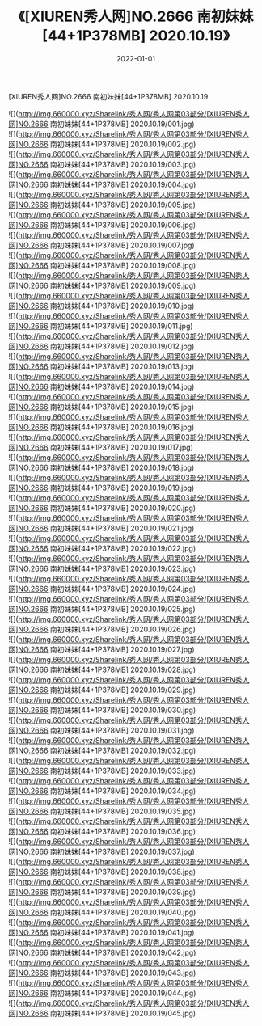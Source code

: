 ﻿---
layout: post
title:  《[XIUREN秀人网]NO.2666 南初妹妹[44+1P378MB] 2020.10.19》
date:   2022-01-01
img: http://img.660000.xyz/Sharelink/秀人网/秀人网第03部分/[XIUREN秀人网]NO.2666 南初妹妹[44+1P378MB] 2020.10.19/000.jpg
categories: [美女, 清纯, 唯美]
---

[XIUREN秀人网]NO.2666 南初妹妹[44+1P378MB] 2020.10.19

 ![](http://img.660000.xyz/Sharelink/秀人网/秀人网第03部分/[XIUREN秀人网]NO.2666 南初妹妹[44+1P378MB] 2020.10.19/001.jpg) <br>![](http://img.660000.xyz/Sharelink/秀人网/秀人网第03部分/[XIUREN秀人网]NO.2666 南初妹妹[44+1P378MB] 2020.10.19/002.jpg) <br>![](http://img.660000.xyz/Sharelink/秀人网/秀人网第03部分/[XIUREN秀人网]NO.2666 南初妹妹[44+1P378MB] 2020.10.19/003.jpg) <br>![](http://img.660000.xyz/Sharelink/秀人网/秀人网第03部分/[XIUREN秀人网]NO.2666 南初妹妹[44+1P378MB] 2020.10.19/004.jpg) <br>![](http://img.660000.xyz/Sharelink/秀人网/秀人网第03部分/[XIUREN秀人网]NO.2666 南初妹妹[44+1P378MB] 2020.10.19/005.jpg) <br>![](http://img.660000.xyz/Sharelink/秀人网/秀人网第03部分/[XIUREN秀人网]NO.2666 南初妹妹[44+1P378MB] 2020.10.19/006.jpg) <br>![](http://img.660000.xyz/Sharelink/秀人网/秀人网第03部分/[XIUREN秀人网]NO.2666 南初妹妹[44+1P378MB] 2020.10.19/007.jpg) <br>![](http://img.660000.xyz/Sharelink/秀人网/秀人网第03部分/[XIUREN秀人网]NO.2666 南初妹妹[44+1P378MB] 2020.10.19/008.jpg) <br>![](http://img.660000.xyz/Sharelink/秀人网/秀人网第03部分/[XIUREN秀人网]NO.2666 南初妹妹[44+1P378MB] 2020.10.19/009.jpg) <br>![](http://img.660000.xyz/Sharelink/秀人网/秀人网第03部分/[XIUREN秀人网]NO.2666 南初妹妹[44+1P378MB] 2020.10.19/010.jpg) <br>![](http://img.660000.xyz/Sharelink/秀人网/秀人网第03部分/[XIUREN秀人网]NO.2666 南初妹妹[44+1P378MB] 2020.10.19/011.jpg) <br>![](http://img.660000.xyz/Sharelink/秀人网/秀人网第03部分/[XIUREN秀人网]NO.2666 南初妹妹[44+1P378MB] 2020.10.19/012.jpg) <br>![](http://img.660000.xyz/Sharelink/秀人网/秀人网第03部分/[XIUREN秀人网]NO.2666 南初妹妹[44+1P378MB] 2020.10.19/013.jpg) <br>![](http://img.660000.xyz/Sharelink/秀人网/秀人网第03部分/[XIUREN秀人网]NO.2666 南初妹妹[44+1P378MB] 2020.10.19/014.jpg) <br>![](http://img.660000.xyz/Sharelink/秀人网/秀人网第03部分/[XIUREN秀人网]NO.2666 南初妹妹[44+1P378MB] 2020.10.19/015.jpg) <br>![](http://img.660000.xyz/Sharelink/秀人网/秀人网第03部分/[XIUREN秀人网]NO.2666 南初妹妹[44+1P378MB] 2020.10.19/016.jpg) <br>![](http://img.660000.xyz/Sharelink/秀人网/秀人网第03部分/[XIUREN秀人网]NO.2666 南初妹妹[44+1P378MB] 2020.10.19/017.jpg) <br>![](http://img.660000.xyz/Sharelink/秀人网/秀人网第03部分/[XIUREN秀人网]NO.2666 南初妹妹[44+1P378MB] 2020.10.19/018.jpg) <br>![](http://img.660000.xyz/Sharelink/秀人网/秀人网第03部分/[XIUREN秀人网]NO.2666 南初妹妹[44+1P378MB] 2020.10.19/019.jpg) <br>![](http://img.660000.xyz/Sharelink/秀人网/秀人网第03部分/[XIUREN秀人网]NO.2666 南初妹妹[44+1P378MB] 2020.10.19/020.jpg) <br>![](http://img.660000.xyz/Sharelink/秀人网/秀人网第03部分/[XIUREN秀人网]NO.2666 南初妹妹[44+1P378MB] 2020.10.19/021.jpg) <br>![](http://img.660000.xyz/Sharelink/秀人网/秀人网第03部分/[XIUREN秀人网]NO.2666 南初妹妹[44+1P378MB] 2020.10.19/022.jpg) <br>![](http://img.660000.xyz/Sharelink/秀人网/秀人网第03部分/[XIUREN秀人网]NO.2666 南初妹妹[44+1P378MB] 2020.10.19/023.jpg) <br>![](http://img.660000.xyz/Sharelink/秀人网/秀人网第03部分/[XIUREN秀人网]NO.2666 南初妹妹[44+1P378MB] 2020.10.19/024.jpg) <br>![](http://img.660000.xyz/Sharelink/秀人网/秀人网第03部分/[XIUREN秀人网]NO.2666 南初妹妹[44+1P378MB] 2020.10.19/025.jpg) <br>![](http://img.660000.xyz/Sharelink/秀人网/秀人网第03部分/[XIUREN秀人网]NO.2666 南初妹妹[44+1P378MB] 2020.10.19/026.jpg) <br>![](http://img.660000.xyz/Sharelink/秀人网/秀人网第03部分/[XIUREN秀人网]NO.2666 南初妹妹[44+1P378MB] 2020.10.19/027.jpg) <br>![](http://img.660000.xyz/Sharelink/秀人网/秀人网第03部分/[XIUREN秀人网]NO.2666 南初妹妹[44+1P378MB] 2020.10.19/028.jpg) <br>![](http://img.660000.xyz/Sharelink/秀人网/秀人网第03部分/[XIUREN秀人网]NO.2666 南初妹妹[44+1P378MB] 2020.10.19/029.jpg) <br>![](http://img.660000.xyz/Sharelink/秀人网/秀人网第03部分/[XIUREN秀人网]NO.2666 南初妹妹[44+1P378MB] 2020.10.19/030.jpg) <br>![](http://img.660000.xyz/Sharelink/秀人网/秀人网第03部分/[XIUREN秀人网]NO.2666 南初妹妹[44+1P378MB] 2020.10.19/031.jpg) <br>![](http://img.660000.xyz/Sharelink/秀人网/秀人网第03部分/[XIUREN秀人网]NO.2666 南初妹妹[44+1P378MB] 2020.10.19/032.jpg) <br>![](http://img.660000.xyz/Sharelink/秀人网/秀人网第03部分/[XIUREN秀人网]NO.2666 南初妹妹[44+1P378MB] 2020.10.19/033.jpg) <br>![](http://img.660000.xyz/Sharelink/秀人网/秀人网第03部分/[XIUREN秀人网]NO.2666 南初妹妹[44+1P378MB] 2020.10.19/034.jpg) <br>![](http://img.660000.xyz/Sharelink/秀人网/秀人网第03部分/[XIUREN秀人网]NO.2666 南初妹妹[44+1P378MB] 2020.10.19/035.jpg) <br>![](http://img.660000.xyz/Sharelink/秀人网/秀人网第03部分/[XIUREN秀人网]NO.2666 南初妹妹[44+1P378MB] 2020.10.19/036.jpg) <br>![](http://img.660000.xyz/Sharelink/秀人网/秀人网第03部分/[XIUREN秀人网]NO.2666 南初妹妹[44+1P378MB] 2020.10.19/037.jpg) <br>![](http://img.660000.xyz/Sharelink/秀人网/秀人网第03部分/[XIUREN秀人网]NO.2666 南初妹妹[44+1P378MB] 2020.10.19/038.jpg) <br>![](http://img.660000.xyz/Sharelink/秀人网/秀人网第03部分/[XIUREN秀人网]NO.2666 南初妹妹[44+1P378MB] 2020.10.19/039.jpg) <br>![](http://img.660000.xyz/Sharelink/秀人网/秀人网第03部分/[XIUREN秀人网]NO.2666 南初妹妹[44+1P378MB] 2020.10.19/040.jpg) <br>![](http://img.660000.xyz/Sharelink/秀人网/秀人网第03部分/[XIUREN秀人网]NO.2666 南初妹妹[44+1P378MB] 2020.10.19/041.jpg) <br>![](http://img.660000.xyz/Sharelink/秀人网/秀人网第03部分/[XIUREN秀人网]NO.2666 南初妹妹[44+1P378MB] 2020.10.19/042.jpg) <br>![](http://img.660000.xyz/Sharelink/秀人网/秀人网第03部分/[XIUREN秀人网]NO.2666 南初妹妹[44+1P378MB] 2020.10.19/043.jpg) <br>![](http://img.660000.xyz/Sharelink/秀人网/秀人网第03部分/[XIUREN秀人网]NO.2666 南初妹妹[44+1P378MB] 2020.10.19/044.jpg) <br>![](http://img.660000.xyz/Sharelink/秀人网/秀人网第03部分/[XIUREN秀人网]NO.2666 南初妹妹[44+1P378MB] 2020.10.19/045.jpg) <br>